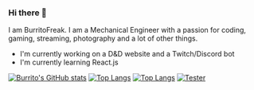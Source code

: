 ### Hi there 👋

I am BurritoFreak. I am a Mechanical Engineer with a passion for coding, gaming, streaming, photography and a lot of other things.

- I'm currently working on a D&D website and a Twitch/Discord bot
- I'm currently learning React.js

[![Burrito's GitHub stats](https://github-readme-stats.vercel.app/api?username=BurritoFreak)](https://github.com/anuraghazra/github-readme-stats)
[![Top Langs](https://github-readme-stats.vercel.app/api/top-langs/?username=BurritoFreak&langs_count=8)](https://github.com/anuraghazra/github-readme-stats)
[![Top Langs](https://github-readme-stats.vercel.app/api/top-langs/?username=BurritoFreak&layout=compact)](https://github.com/anuraghazra/github-readme-stats)
[![Tester](https://cr-ss-service.azurewebsites.net/api/ScreenShot?widget=activity&username=burritofreak)](https://google.com)

<!--
**BurritoFreak/BurritoFreak** is a ✨ _special_ ✨ repository because its `README.md` (this file) appears on your GitHub profile.

Here are some ideas to get you started:

- 🔭 I’m currently working on ...
- 🌱 I’m currently learning ...
- 👯 I’m looking to collaborate on ...
- 🤔 I’m looking for help with ...
- 💬 Ask me about ...
- 📫 How to reach me: ...
- 😄 Pronouns: ...
- ⚡ Fun fact: ...
-->
